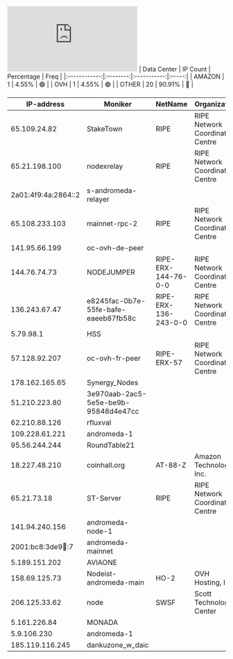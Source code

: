 ![Diagramm](https://github.com/obajay/StateSync-snapshots/blob/main/Projects/AndromedaProtocol/1/README.md)
| Data Center | IP Count | Percentage | Freq |
|:------------:|:--------:|:-----------:|:-----:|
| AMAZON | 1 | 4.55% | 🟢 |
| OVH | 1 | 4.55% | 🟢 |
| OTHER | 20 | 90.91% | 🔴 |

<!-- START_TABLE -->
| IP-address | Moniker | NetName | Organization |
|-------------|-------------|-------------|-------------|
| 65.109.24.82 | StakeTown | RIPE | RIPE Network Coordination Centre |
| 65.21.198.100 | nodexrelay | RIPE | RIPE Network Coordination Centre |
| 2a01:4f9:4a:2864::2 | s-andromeda-relayer |  |  |
| 65.108.233.103 | mainnet-rpc-2 | RIPE | RIPE Network Coordination Centre |
| 141.95.66.199 | oc-ovh-de-peer |  |  |
| 144.76.74.73 | NODEJUMPER | RIPE-ERX-144-76-0-0 | RIPE Network Coordination Centre |
| 136.243.67.47 | e8245fac-0b7e-55fe-bafe-eaeeb87fb58c | RIPE-ERX-136-243-0-0 | RIPE Network Coordination Centre |
| 5.79.98.1 | HSS |  |  |
| 57.128.92.207 | oc-ovh-fr-peer | RIPE-ERX-57 | RIPE Network Coordination Centre |
| 178.162.165.65 | Synergy_Nodes |  |  |
| 51.210.223.80 | 3e970aab-2ac5-5e5e-be9b-95848d4e47cc |  |  |
| 62.210.88.126 | rfluxval |  |  |
| 109.228.61.221 | andromeda-1 |  |  |
| 95.56.244.244 | RoundTable21 |  |  |
| 18.227.48.210 | coinhall.org | AT-88-Z | Amazon Technologies Inc. |
| 65.21.73.18 | ST-Server | RIPE | RIPE Network Coordination Centre |
| 141.94.240.156 | andromeda-node-1 |  |  |
| 2001:bc8:3de9:100::7 | andromeda-mainnet |  |  |
| 5.189.151.202 | AVIAONE |  |  |
| 158.69.125.73 | Nodeist-andromeda-main | HO-2 | OVH Hosting, Inc. |
| 206.125.33.62 | node | SWSF | Scott Technology Center |
| 5.161.226.84 | MONADA |  |  |
| 5.9.106.230 | andromeda-1 |  |  |
| 185.119.116.245 | dankuzone_w_daic |  |  |

<!-- END_TABLE -->